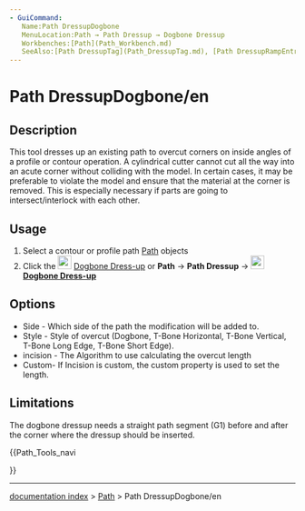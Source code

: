 ```yaml
---
- GuiCommand:
   Name:Path DressupDogbone
   MenuLocation:Path → Path Dressup → Dogbone Dressup
   Workbenches:[Path](Path_Workbench.md)
   SeeAlso:[Path DressupTag](Path_DressupTag.md), [Path DressupRampEntry](Path_DressupRampEntry.md), [Path DressupDragKnife](Path_DressupDragKnife.md) 
---
```


# Path DressupDogbone/en

## Description

This tool dresses up an existing path to overcut corners on inside angles of a profile or contour operation. A cylindrical cutter cannot cut all the way into an acute corner without colliding with the model. In certain cases, it may be preferable to violate the model and ensure that the material at the corner is removed. This is especially necessary if parts are going to intersect/interlock with each other.

## Usage

1.  Select a contour or profile path [Path](Path_Workbench.md) objects
2.  Click the <img alt="" src=images/Path_DressupDogbone.svg  style="width:24px;"> [Dogbone Dress-up](Path_DressupDogbone.md) or 
**Path** → **Path Dressup** → **<img src="images/Path_DressupDogbone.svg" width=24px> [Dogbone Dress-up](Path_DressupDogbone.md)**

## Options

-   Side - Which side of the path the modification will be added to.
-   Style - Style of overcut (Dogbone, T-Bone Horizontal, T-Bone Vertical, T-Bone Long Edge, T-Bone Short Edge).
-   incision - The Algorithm to use calculating the overcut length
-   Custom- If Incision is custom, the custom property is used to set the length.

## Limitations

The dogbone dressup needs a straight path segment (G1) before and after the corner where the dressup should be inserted.





{{Path_Tools_navi

}}

---
[documentation index](../README.md) > [Path](Path_Workbench.md) > Path DressupDogbone/en
